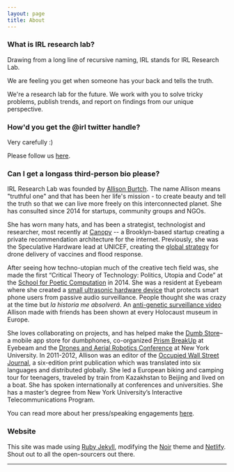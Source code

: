 ```yaml
---
layout: page
title: About
---
```



### What is IRL research lab?

Drawing from a long line of recursive naming, IRL stands for IRL Research Lab.

We are feeling you get when someone has your back and tells the truth. 

We're a research lab for the future. We work with you to solve tricky problems, publish trends, and report on findings from our unique perspective. 


### How'd you get the @irl twitter handle?

Very carefully :) 

Please follow us [here](https://twitter.com/irl).

<!-- ### Some writing examples?

 I recently wrote a couple pieces for Canopy: 
 - Intro to the work and [how we think about strategy](https://canopy.cr/post/how-we-think-about-strategy-at-canopy). 
 - When most privacy advocates speak about our individualistm, how to think about [machine learning, privacy and our interconnection](https://canopy.cr/post/why-is-big-tech-pivoting-on-privacy). -->


### Can I get a longass third-person bio please?

IRL Research Lab was founded by [Allison Burtch](allisonburtch.github.io/). The name Allison means "truthful one" and that has been her life's mission - to create beauty and tell the truth so that we can live more freely on this interconnected planet. She has consulted since 2014 for startups, community groups and NGOs. 

She has worn many hats, and has been a strategist, technologist and researcher, most recently at [Canopy](https://canopy.cr/post/why-is-big-tech-pivoting-on-privacy) -- a Brooklyn-based startup creating a private recommendation architecture for the internet. Previously, she was the Speculative Hardware lead at UNICEF, creating the [global strategy](https://www.pbs.org/newshour/world/drone-use-humanitarian-aid) for drone delivery of vaccines and flood response. 

After seeing how techno-utopian much of the creative tech field was, she made the first “Critical Theory of Technology: Politics, Utopia and Code” at the [School for Poetic Computation](https://allisonburtch.github.io/sfpc/) in 2014. She was a resident at Eyebeam where she created a [small ultrasonic hardware device](https://allisonburtch.github.io/mic-jammer/) that protects smart phone users from passive audio surveillance. People thought she was crazy at the time but _la historia me absolverá_. An [anti-genetic surveillance video](https://allisonburtch.github.io/dna-spoofing/) Allison made with friends has been shown at every Holocaust museum in Europe. 

She loves collaborating on projects, and has helped make the [Dumb Store](https://web.archive.org/web/20170712083832/http://www.dumbsto.re/)– a mobile app store for dumbphones, co-organized [Prism BreakUp](http://prismbreakup.org/) at Eyebeam and the [Drones and Aerial Robotics Conference](https://web.archive.org/web/20131221051928/http://droneconference.org/) at New York University. In 2011-2012, Allison was an editor of the [Occupied Wall Street Journal](https://allisonburtch.github.io/owsj/), a six-edition print publication which was translated into six languages and distributed globally. She led a European biking and camping tour for teenagers, traveled by train from Kazakhstan to Beijing and lived on a boat. She has spoken internationally at conferences and universities. She has a master’s degree from New York University’s Interactive Telecommunications Program.

You can read more about her press/speaking engagements [here](https://allisonburtch.github.io/press.html). 

### Website
This site was made using [Ruby Jekyll](jekyllrb.com/), modifying the [Noir](https://github.com/essentialenemy/noir/) theme and [Netlify](https://www.netlify.com/). Shout out to all the open-sourcers out there. 

***